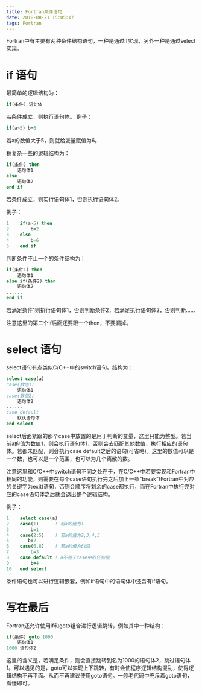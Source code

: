 ```yaml
---
title: Fortran条件语句
date: 2018-08-21 15:05:17
tags: Fortran
---
```


Fortran中有主要有两种条件结构语句，一种是通过if实现，另外一种是通过select实现。



# if 语句

最简单的逻辑结构为：
```fortran
if(条件) 语句体
```
若条件成立，则执行语句体。
例子：
```fortran
if(a>5) b=6
```
若a的数值大于5，则就给变量赋值为6。

稍复杂一些的逻辑结构为：
```fortran
if(条件) then
    语句体1
else
    语句体2
end if
```
若条件成立，则实行语句体1，否则执行语句体2。

例子：
```fortran
1    if(a>5) then
2        b=2
3    else
4        b=6
5    end if
```
判断条件不止一个的条件结构为：
```fortran
if(条件1) then
    语句体1
else if(条件2) then
    语句体2
......
end if
```
若满足条件1则执行语句体1，否则判断条件2，若满足执行语句体2，否则判断......

注意这里的第二个if后面还要跟一个then，不要漏掉。

# select 语句

select语句有点类似C/C++中的switch语句。结构为：
```fortran
select case(a)
case(数值1)
    语句体1
case(数值2)
    语句体2
......
case default
    默认语句体
end select
 ```
select后面紧跟的那个case中放置的是用于判断的变量，这里只能为整型。若当前a的值为数值1，则会执行语句体1，否则会去匹配其他数值，执行相应的语句体。若都未匹配，则会执行case default之后的语句(可省略)。这里的数值可以是一个数，也可以是一个范围，也可以为几个离散的数。

注意这里和C/C++中switch语句不同之处在于，在C/C++中若要实现和Fortran中相同的功能，则需要在每个case语句执行完之后加上一条"break"(Fortran中对应的关键字为exit)语句，否则会顺序将剩余的case都执行，而在Fortran中执行完对应的case语句体之后就会退出整个逻辑结构。

例子：
```fortran
1    select case(a)
2    case(1)      ! 若a的值为1
3        b=1
4    case(2:5)    ! 若a的值为2,3,4,5
5       b=2
6    case(6,8)    ! 若a的值为6或8
7        b=3
8    case default ! a不等于case中的任何值
9        b=4
10   end select
```
条件语句也可以进行逻辑嵌套，例如if语句中的语句体中还含有if语句。

# 写在最后
Fortran还允许使用if和goto组合进行逻辑跳转，例如其中一种结构：
```fortran
if(条件) goto 1000
    语句体1
1000 语句体2
```
这里的含义是，若满足条件，则会直接跳转到名为1000的语句体2，跳过语句体1。可以遇见的是，goto可以实现上下跳转，有时会使程序逻辑结构混乱，使得逻辑结构不再平面。从而不再建议使用goto语句。一般老代码中充斥着goto语句，看懂即可。
